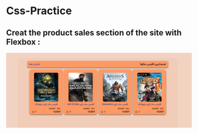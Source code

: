 # Css-Practice
<h2>Creat the product sales section of the site with Flexbox :</h2>


![](https://github.com/MHRZz17/Css-Practice/blob/main/Screenshot%202024-04-23%20065248.png)
